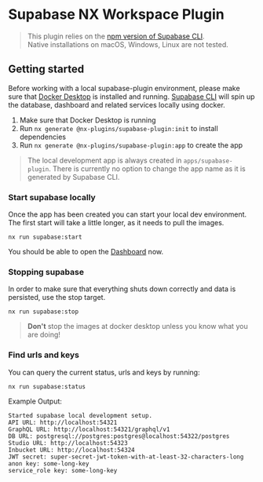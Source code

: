 # Supabase NX Workspace Plugin

> This plugin relies on the [npm version of Supabase CLI](https://www.npmjs.com/package/supabase-plugin).  
> Native installations on macOS, Windows, Linux are not tested.

## Getting started

Before working with a local supabase-plugin environment, please make sure that [Docker Desktop](libs/supabase-plugin/README.md) is installed and running. [Supabase CLI](https://supabase-plugin.com/docs/guides/cli) will spin up the database, dashboard and related services locally using docker.

1. Make sure that Docker Desktop is running
2. Run `nx generate @nx-plugins/supabase-plugin:init` to install dependencies
3. Run `nx generate @nx-plugins/supabase-plugin:app` to create the app

> The local development app is always created in `apps/supabase-plugin`. There is currently no option to change the app name as it is generated by Supabase CLI.

### Start supabase locally

Once the app has been created you can start your local dev environment. The first start will take a little longer, as it needs to pull the images.

`nx run supabase:start`

You should be able to open the [Dashboard](http://localhost:54323) now.

### Stopping supabase

In order to make sure that everything shuts down correctly and data is persisted, use the stop target.

`nx run supabase:stop`

> **Don't** stop the images at docker desktop unless you know what you are doing!

### Find urls and keys

You can query the current status, urls and keys by running:

`nx run supabase:status`

Example Output:

```text
Started supabase local development setup.
API URL: http://localhost:54321
GraphQL URL: http://localhost:54321/graphql/v1
DB URL: postgresql://postgres:postgres@localhost:54322/postgres
Studio URL: http://localhost:54323
Inbucket URL: http://localhost:54324
JWT secret: super-secret-jwt-token-with-at-least-32-characters-long
anon key: some-long-key
service_role key: some-long-key
```

